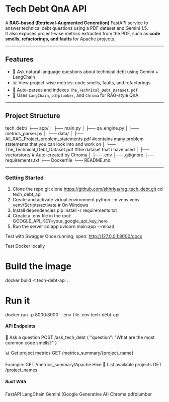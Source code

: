 #  Tech Debt QnA API

A **RAG-based (Retrieval-Augmented Generation)** FastAPI service to answer technical debt questions using a PDF dataset and Gemini 1.5.  
It also exposes project-wise metrics extracted from the PDF, such as **code smells, refactorings, and faults** for Apache projects.

---

##  Features

- 🤖 Ask natural language questions about technical debt using Gemini + LangChain
- 📊 View project-wise metrics: code smells, faults, and refactorings
- 📎 Auto-parses and indexes `The_Technical_Debt_Dataset.pdf`
- 🧠 Uses `LangChain`, `pdfplumber`, and `Chroma` for RAG-style QnA

---

##  Project Structure

tech_debt/
├── app/
│   ├── main.py
│   ├── qa_engine.py
│   ├── metrics_parser.py
│
├── data/
│   ├── All_RAG_Project_problem_statements.pdf      #contains many problem statements that you can look into and work on
│   └── The_Technical_Debt_Dataset.pdf              #the dataset that i have used
│
├── vectorstore/        # Auto-created by Chroma
│
├── .env
├── .gitignore
├── requirements.txt
├── Dockerfile
└── README.md



---

###  Getting Started

1. Clone the repo
git clone https://github.com/shhriya/rag_tech_debt.git
cd tech_debt_api
2. Create and activate virtual environment
python -m venv venv
venv\Scripts\activate         # On Windows
3. Install dependencies
pip install -r requirements.txt
4. Create a .env file in the root:
GOOGLE_API_KEY=your_google_api_key_here
5. Run the server
cd app
uvicorn main:app --reload

Test with Swagger
Once running, open:
http://127.0.0.1:8000/docs

Test Docker locally
# Build the image
docker build -t tech-debt-api .
# Run it
docker run -p 8000:8000 --env-file .env tech-debt-api



####  API Endpoints
🧠 Ask a question
POST /ask_tech_debt
{
  "question": "What are the most common code smells?"
}


📊 Get project metrics
GET /metrics_summary/{project_name}

Example:
GET /metrics_summary/Apache Hive
📃 List available projects
GET /project_names


#####  Built With
FastAPI
LangChain
Gemini (Google Generative AI)
Chroma
pdfplumber